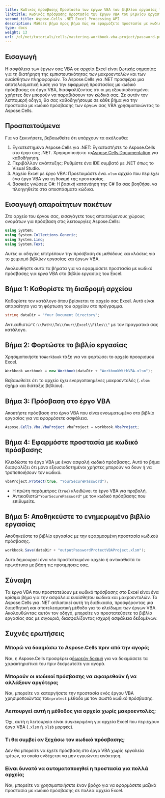 ```yaml
---
title: Κωδικός πρόσβασης Προστασία των έργων VBA του βιβλίου εργασίας του Excel
linktitle: Κωδικός πρόσβασης Προστασία των έργων VBA του βιβλίου εργασίας του Excel
second_title: Aspose.Cells .NET Excel Processing API
description: Μάθετε βήμα προς βήμα πώς να εφαρμόζετε προστασία με κωδικό πρόσβασης για να προστατεύσετε τις μακροεντολές και τον ευαίσθητο κώδικά σας από μη εξουσιοδοτημένη πρόσβαση.
type: docs
weight: 13
url: /el/net/tutorials/cells/mastering-workbook-vba-project/password-protect-vba-projects/
---
```

## Εισαγωγή

Η ασφάλεια των έργων σας VBA σε αρχεία Excel είναι ζωτικής σημασίας για τη διατήρηση της εμπιστευτικότητας των μακροεντολών και των ευαίσθητων πληροφοριών. Το Aspose.Cells για .NET προσφέρει μια αποτελεσματική λύση για την εφαρμογή προστασίας με κωδικό πρόσβασης σε έργα VBA, διασφαλίζοντας ότι οι μη εξουσιοδοτημένοι χρήστες δεν μπορούν να παραβιάσουν τον κώδικά σας. Σε αυτόν τον λεπτομερή οδηγό, θα σας καθοδηγήσουμε σε κάθε βήμα για την προστασία με κωδικό πρόσβασης των έργων σας VBA χρησιμοποιώντας το Aspose.Cells.

## Προαπαιτούμενα

Για να ξεκινήσετε, βεβαιωθείτε ότι υπάρχουν τα ακόλουθα:

1. Εγκατεστημένο Aspose.Cells για .NET: Εγκαταστήστε το Aspose.Cells στο έργο σας .NET. Χρησιμοποιήστε το[Aspose.Cells Documentation](https://reference.aspose.com/cells/net/) για καθοδήγηση.
2. Περιβάλλον ανάπτυξης: Ρυθμίστε ένα IDE συμβατό με .NET όπως το Visual Studio.
3.  Αρχείο Excel με έργο VBA: Προετοιμάστε ένα`.xlsm` αρχείο που περιέχει ένα έργο VBA για τη δοκιμή της προστασίας.
4. Βασικές γνώσεις C#: Η βασική κατανόηση της C# θα σας βοηθήσει να πλοηγηθείτε στα αποσπάσματα κώδικα.

## Εισαγωγή απαραίτητων πακέτων

Στο αρχείο του έργου σας, εισαγάγετε τους απαιτούμενους χώρους ονομάτων για πρόσβαση στις λειτουργίες Aspose.Cells:

```csharp
using System;
using System.Collections.Generic;
using System.Linq;
using System.Text;
```

Αυτές οι οδηγίες επιτρέπουν την πρόσβαση σε μεθόδους και κλάσεις για το χειρισμό βιβλίων εργασίας και έργων VBA.

Ακολουθήστε αυτά τα βήματα για να εφαρμόσετε προστασία με κωδικό πρόσβασης για έργα VBA στο βιβλίο εργασίας του Excel.

## Βήμα 1: Καθορίστε τη διαδρομή αρχείου

Καθορίστε τον κατάλογο όπου βρίσκεται το αρχείο σας Excel. Αυτό είναι απαραίτητο για τη φόρτωση του αρχείου στο πρόγραμμα.

```csharp
string dataDir = "Your Document Directory";
```

 Αντικαθιστώ`"C:\\Path\\To\\Your\\Excel\\Files\\"` με τον πραγματικό σας κατάλογο.

## Βήμα 2: Φορτώστε το βιβλίο εργασίας

 Χρησιμοποιήστε το`Workbook` τάξη για να φορτώσει το αρχείο προορισμού Excel.

```csharp
Workbook workbook = new Workbook(dataDir + "WorkbookWithVBA.xlsm");
```

Βεβαιωθείτε ότι το αρχείο έχει ενεργοποιημένες μακροεντολές (`.xlsm` σχήμα και διάταξις βιβλίου).

## Βήμα 3: Πρόσβαση στο έργο VBA

Αποκτήστε πρόσβαση στο έργο VBA που είναι ενσωματωμένο στο βιβλίο εργασίας για να εφαρμόσετε ασφάλεια.

```csharp
Aspose.Cells.Vba.VbaProject vbaProject = workbook.VbaProject;
```

## Βήμα 4: Εφαρμόστε προστασία με κωδικό πρόσβασης

Κλειδώστε το έργο VBA με έναν ασφαλή κωδικό πρόσβασης. Αυτό το βήμα διασφαλίζει ότι μόνο εξουσιοδοτημένοι χρήστες μπορούν να δουν ή να τροποποιήσουν τον κωδικό.

```csharp
vbaProject.Protect(true, "YourSecurePassword");
```

- Η πρώτη παράμετρος (`true`) κλειδώνει το έργο VBA για προβολή.
-  Αντικαθιστώ`"YourSecurePassword"` με τον κωδικό πρόσβασης που επιθυμείτε.

## Βήμα 5: Αποθηκεύστε το ενημερωμένο βιβλίο εργασίας

Αποθηκεύστε το βιβλίο εργασίας με την εφαρμοσμένη προστασία κωδικού πρόσβασης.

```csharp
workbook.Save(dataDir + "outputPasswordProtectVBAProject.xlsm");
```

Αυτό δημιουργεί ένα νέο προστατευμένο αρχείο ή αντικαθιστά το πρωτότυπο με βάση τις προτιμήσεις σας.

## Σύναψη

Τα έργα VBA που προστατεύουν με κωδικό πρόσβασης στο Excel είναι ένα κρίσιμο βήμα για την ασφάλεια ευαίσθητου κώδικα και μακροεντολών. Το Aspose.Cells για .NET απλοποιεί αυτή τη διαδικασία, προσφέροντας μια διαισθητική και αποτελεσματική μέθοδο για το κλείδωμα των έργων VBA. Ακολουθώντας αυτόν τον οδηγό, μπορείτε να προστατεύσετε τα βιβλία εργασίας σας με σιγουριά, διασφαλίζοντας ισχυρή ασφάλεια δεδομένων.

## Συχνές ερωτήσεις

### Μπορώ να δοκιμάσω το Aspose.Cells πριν από την αγορά;
 Ναι, η Aspose.Cells προσφέρει α[δωρεάν δοκιμή](https://releases.aspose.com/) για να δοκιμάσετε τα χαρακτηριστικά του πριν δεσμευτείτε για αγορά.

### Μπορούν οι κωδικοί πρόσβασης να αφαιρεθούν ή να αλλάξουν αργότερα;
 Ναι, μπορείτε να καταργήσετε την προστασία ενός έργου VBA χρησιμοποιώντας το`Unprotect` μέθοδο με τον σωστό κωδικό πρόσβασης.

### Λειτουργεί αυτή η μέθοδος για αρχεία χωρίς μακροεντολές;
Όχι, αυτή η λειτουργία είναι συγκεκριμένη για αρχεία Excel που περιέχουν έργα VBA (`.xlsm` ή`.xlsb` μορφές).

### Τι θα συμβεί αν ξεχάσω τον κωδικό πρόσβασης;
Δεν θα μπορείτε να έχετε πρόσβαση στο έργο VBA χωρίς εργαλεία τρίτων, τα οποία ενδέχεται να μην εγγυώνται ανάκτηση.

### Είναι δυνατό να αυτοματοποιηθεί η προστασία για πολλά αρχεία;
Ναι, μπορείτε να χρησιμοποιήσετε έναν βρόχο για να εφαρμόσετε μαζικά προστασία με κωδικό πρόσβασης σε πολλά αρχεία Excel.

